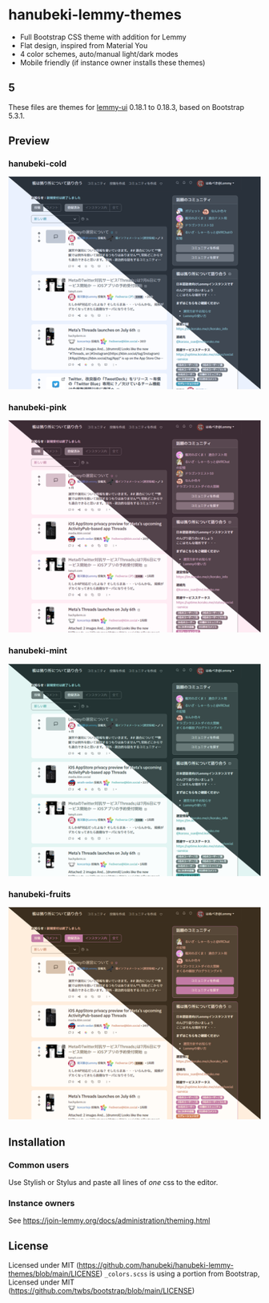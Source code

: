# hanubeki-lemmy-themes
* Full Bootstrap CSS theme with addition for Lemmy
* Flat design, inspired from Material You
* 4 color schemes, auto/manual light/dark modes
* Mobile friendly (if instance owner installs these themes)

## 5
These files are themes for [lemmy-ui](https://github.com/LemmyNet/lemmy-ui) 0.18.1 to 0.18.3, based on Bootstrap 5.3.1.

## Preview

### hanubeki-cold
![hanubeki-cold](/preview/hanubeki-cold.png)

### hanubeki-pink
![hanubeki-pink](/preview/hanubeki-pink.png)

### hanubeki-mint
![hanubeki-mint](/preview/hanubeki-mint.png)

### hanubeki-fruits
![hanubeki-fruits](/preview/hanubeki-fruits.png)

## Installation

### Common users
Use Stylish or Stylus and paste all lines of *one* css to the editor.

### Instance owners
See https://join-lemmy.org/docs/administration/theming.html

## License
Licensed under MIT (https://github.com/hanubeki/hanubeki-lemmy-themes/blob/main/LICENSE)
`_colors.scss` is using a portion from Bootstrap, Licensed under MIT (https://github.com/twbs/bootstrap/blob/main/LICENSE)
